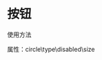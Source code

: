 # 按钮

使用方法
<ClientOnly>
    <button-demos></button-demos>
</ClientOnly>

属性：circle\type\disabled\size
